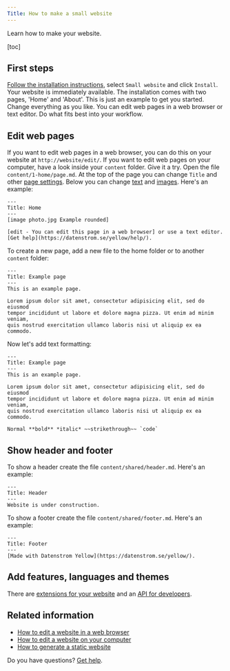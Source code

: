 ```yaml
---
Title: How to make a small website
---
```

Learn how to make your website.

[toc]

## First steps

[Follow the installation instructions](how-to-get-started), select `Small website` and click `Install`. Your website is immediately available. The installation comes with two pages, 'Home' and 'About'. This is just an example to get you started. Change everything as you like. You can edit web pages in a web browser or text editor. Do what fits best into your workflow.

## Edit web pages

If you want to edit web pages in a web browser, you can do this on your website at `http://website/edit/`. If you want to edit web pages on your computer, have a look inside your `content` folder. Give it a try. Open the file `content/1-home/page.md`. At the top of the page you can change `Title` and other [page settings](how-to-change-the-system#page-settings). Below you can change [text](how-to-change-the-content#text) and [images](how-to-change-the-media#images). Here's an example:

```
---
Title: Home
---
[image photo.jpg Example rounded]

[edit - You can edit this page in a web browser] or use a text editor. 
[Get help](https://datenstrom.se/yellow/help/).
```

To create a new page, add a new file to the home folder or to another `content` folder:

```
---
Title: Example page
---
This is an example page.

Lorem ipsum dolor sit amet, consectetur adipisicing elit, sed do eiusmod 
tempor incididunt ut labore et dolore magna pizza. Ut enim ad minim veniam, 
quis nostrud exercitation ullamco laboris nisi ut aliquip ex ea commodo. 
```

Now let's add text formatting:

```
---
Title: Example page
---
This is an example page.

Lorem ipsum dolor sit amet, consectetur adipisicing elit, sed do eiusmod 
tempor incididunt ut labore et dolore magna pizza. Ut enim ad minim veniam, 
quis nostrud exercitation ullamco laboris nisi ut aliquip ex ea commodo. 

Normal **bold** *italic* ~~strikethrough~~ `code`
```

## Show header and footer

To show a header create the file `content/shared/header.md`. Here's an example:

```
---
Title: Header
---
Website is under construction.
```

To show a footer create the file `content/shared/footer.md`. Here's an example:

```
---
Title: Footer
---
[Made with Datenstrom Yellow](https://datenstrom.se/yellow/).
```

## Add features, languages and themes

There are [extensions for your website](https://datenstrom.se/yellow/extensions/) and an [API for developers](api-for-developers).

## Related information

* [How to edit a website in a web browser](https://github.com/annaesvensson/yellow-edit)
* [How to edit a website on your computer](https://github.com/annaesvensson/yellow-core)
* [How to generate a static website](https://github.com/annaesvensson/yellow-generate)

Do you have questions? [Get help](.).
